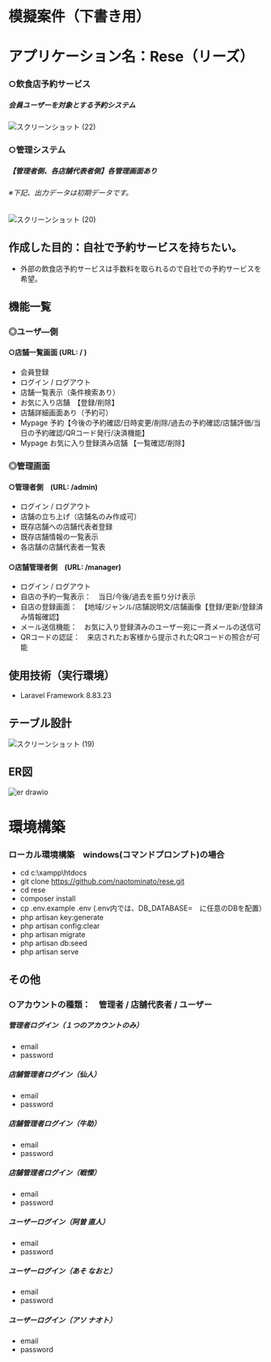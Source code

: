 # 模擬案件（下書き用）
# アプリケーション名：Rese（リーズ）
### ○飲食店予約サービス
##### 会員ユーザーを対象とする予約システム
![スクリーンショット (22)](https://user-images.githubusercontent.com/103915849/179387425-a077edcc-b7b7-4772-8e12-3a95bbf71ef9.png)


### ○管理システム
##### 【管理者側、各店舗代表者側】各管理画面あり
###### ※下記、出力データは初期データです。

![スクリーンショット (20)](https://user-images.githubusercontent.com/103915849/179387324-5b446892-ed6e-4db3-b922-c1213dd80149.png)


## 作成した目的：自社で予約サービスを持ちたい。
- 外部の飲食店予約サービスは手数料を取られるので自社での予約サービスを希望。

## 機能一覧
### ◎ユーザ―側
#### ○店舗一覧画面 (URL: / ) 
- 会員登録
- ログイン / ログアウト
- 店舗一覧表示（条件検索あり）
- お気に入り店舗　【登録/削除】
- 店舗詳細画面あり（予約可）
- Mypage 予約【今後の予約確認/日時変更/削除/過去の予約確認/店舗評価/当日の予約確認/QRコード発行/決済機能】
- Mypage お気に入り登録済み店舗 【一覧確認/削除】

### ◎管理画面
#### ○管理者側　(URL: /admin)
- ログイン / ログアウト
- 店舗の立ち上げ（店舗名のみ作成可）
- 既存店舗への店舗代表者登録
- 既存店舗情報の一覧表示
- 各店舗の店舗代表者一覧表

#### ○店舗管理者側　(URL: /manager)
- ログイン / ログアウト
- 自店の予約一覧表示：　当日/今後/過去を振り分け表示
- 自店の登録画面：　【地域/ジャンル/店舗説明文/店舗画像【登録/更新/登録済み情報確認】
- メール送信機能：　お気に入り登録済みのユーザー宛に一斉メールの送信可
- QRコードの認証：　来店されたお客様から提示されたQRコードの照合が可能

## 使用技術（実行環境）
- Laravel Framework 8.83.23

## テーブル設計

![スクリーンショット (19)](https://user-images.githubusercontent.com/103915849/179387707-c5b62aec-3598-47f0-816e-dfa31945a2ce.png)

## ER図

![er drawio](https://user-images.githubusercontent.com/103915849/179387439-89e638e2-4719-447a-9f26-fab70e32e082.png)

# 環境構築
### ローカル環境構築　windows(コマンドプロンプト)の場合
- cd c:\xampp\htdocs
- git clone https://github.com/naotominato/rese.git
- cd rese
- composer install
- cp .env.example .env (.env内では、DB_DATABASE=　に任意のDBを配置）
- php artisan key:generate
- php artisan config:clear
- php artisan migrate
- php artisan db:seed
- php artisan serve

## その他
### ○アカウントの種類：　管理者 / 店舗代表者 / ユーザー
##### 管理者ログイン（１つのアカウントのみ）
- email
- password
##### 店舗管理者ログイン（仙人）
- email
- password
##### 店舗管理者ログイン（牛助）
- email
- password
##### 店舗管理者ログイン（戦慄）
- email
- password
##### ユーザーログイン（阿曽 直人）
- email
- password
##### ユーザーログイン（あそ なおと）
- email
- password
##### ユーザーログイン（アソ ナオト）
- email
- password
